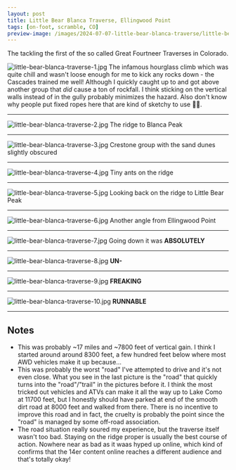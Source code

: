 ```yaml
---
layout: post
title: Little Bear Blanca Traverse, Ellingwood Point
tags: [on-foot, scramble, CO]
preview-image: /images/2024-07-07-little-bear-blanca-traverse/little-bear-blanca-traverse-2.jpg
---
```


The tackling the first of the so called Great Fourtneer Traverses in Colorado.

<!--more-->

![little-bear-blanca-traverse-1.jpg](/images/2024-07-07-little-bear-blanca-traverse/little-bear-blanca-traverse-1.jpg)
The infamous hourglass climb which was quite chill and wasn't loose enough for me to kick any rocks down - the Cascades trained me well!
Although I quickly caught up to and got above another group that _did_ cause a ton of rockfall.
I think sticking on the vertical walls instead of in the gully probably minimizes the hazard.
Also don't know why people put fixed ropes here that are kind of sketchy to use 🤷‍♂️.

---

![little-bear-blanca-traverse-2.jpg](/images/2024-07-07-little-bear-blanca-traverse/little-bear-blanca-traverse-2.jpg)
The ridge to Blanca Peak

---

![little-bear-blanca-traverse-3.jpg](/images/2024-07-07-little-bear-blanca-traverse/little-bear-blanca-traverse-3.jpg)
Crestone group with the sand dunes slightly obscured

---

![little-bear-blanca-traverse-4.jpg](/images/2024-07-07-little-bear-blanca-traverse/little-bear-blanca-traverse-4.jpg)
Tiny ants on the ridge

---

![little-bear-blanca-traverse-5.jpg](/images/2024-07-07-little-bear-blanca-traverse/little-bear-blanca-traverse-5.jpg)
Looking back on the ridge to Little Bear Peak

---

![little-bear-blanca-traverse-6.jpg](/images/2024-07-07-little-bear-blanca-traverse/little-bear-blanca-traverse-6.jpg)
Another angle from Ellingwood Point

---

![little-bear-blanca-traverse-7.jpg](/images/2024-07-07-little-bear-blanca-traverse/little-bear-blanca-traverse-7.jpg)
Going down it was **ABSOLUTELY**

---

![little-bear-blanca-traverse-8.jpg](/images/2024-07-07-little-bear-blanca-traverse/little-bear-blanca-traverse-8.jpg)
**UN-**

---

![little-bear-blanca-traverse-9.jpg](/images/2024-07-07-little-bear-blanca-traverse/little-bear-blanca-traverse-9.jpg)
**FREAKING**

---

![little-bear-blanca-traverse-10.jpg](/images/2024-07-07-little-bear-blanca-traverse/little-bear-blanca-traverse-10.jpg)
**RUNNABLE**

---

## Notes
* This was probably ~17 miles and ~7800 feet of vertical gain. I think I started around around 8300 feet, a few hundred feet below where most AWD vehicles make it up because\.\.\.
* This was probably the worst "road" I've attempted to drive and it's not even close. What you see in the last picture is the "road" that quickly turns into the "road"/"trail" in the pictures before it. I think the most tricked out vehicles and ATVs can make it all the way up to Lake Como at 11700 feet, but I honestly should have parked at end of the smooth dirt road at 8000 feet and walked from there. There is no incentive to improve this road and in fact, the cruelty is probably the point since the "road" is managed by some off-road association.
* The road situation really soured my experience, but the traverse itself wasn't too bad. Staying on the ridge proper is usually the best course of action. Nowhere near as bad as it waas hyped up online, which kind of confirms that the 14er content online reaches a different audience and that's totally okay!
